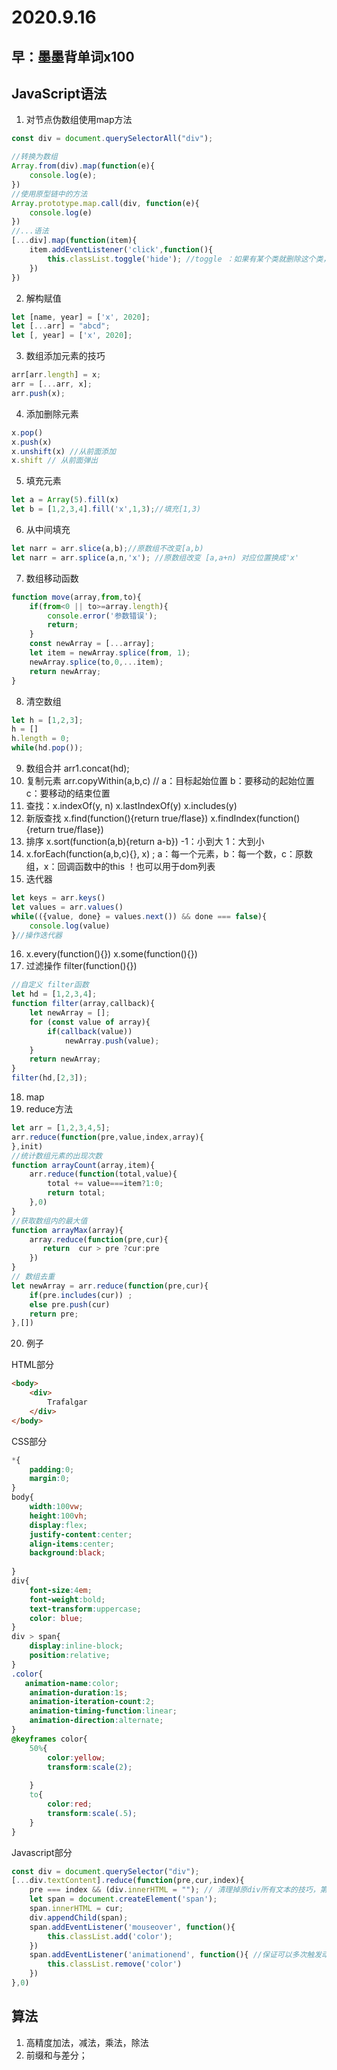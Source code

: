 # 2020.9.16

## 早：墨墨背单词x100

## JavaScript语法

1. 对节点伪数组使用map方法

```js
const div = document.querySelectorAll("div");

//转换为数组
Array.from(div).map(function(e){
    console.log(e);
})
//使用原型链中的方法
Array.prototype.map.call(div, function(e){
    console.log(e)
})
//...语法
[...div].map(function(item){
    item.addEventListener('click',function(){
        this.classList.toggle('hide'); //toggle ：如果有某个类就删除这个类，如果没有就添加这个类
    })
})
```

2. 解构赋值

``` js
let [name, year] = ['x', 2020];
let [...arr] = "abcd";
let [, year] = ['x', 2020];
```

3. 数组添加元素的技巧

```js
arr[arr.length] = x;
arr = [...arr, x];
arr.push(x);
```

4. 添加删除元素

```js
x.pop()
x.push(x)
x.unshift(x) //从前面添加
x.shift // 从前面弹出
```

5. 填充元素

```js
let a = Array(5).fill(x)
let b = [1,2,3,4].fill('x',1,3);//填充[1,3)
```

6. 从中间填充

```js
let narr = arr.slice(a,b);//原数组不改变[a,b)
let narr = arr.splice(a,n,'x'); //原数组改变 [a,a+n) 对应位置换成'x'
```

7. 数组移动函数

```js
function move(array,from,to){
    if(from<0 || to>=array.length){
        console.error('参数错误');
        return;
    }
	const newArray = [...array];
    let item = newArray.splice(from, 1);
    newArray.splice(to,0,...item);
    return newArray;
}
```

8. 清空数组

```js
let h = [1,2,3];
h = []
h.length = 0;
while(hd.pop());
```

9. 数组合并 arr1.concat(hd);
10. 复制元素 arr.copyWithin(a,b,c) // a：目标起始位置 b：要移动的起始位置 c：要移动的结束位置
11. 查找：x.indexOf(y, n) x.lastIndexOf(y) x.includes(y)
12. 新版查找  x.find(function(){return true/flase})   x.findIndex(function(){return true/flase}) 
13. 排序 x.sort(function(a,b){return a-b}) -1：小到大 1：大到小 
14. x.forEach(function(a,b,c){}, x) ; a：每一个元素，b：每一个数，c：原数组，x：回调函数中的this    ！也可以用于dom列表
15. 迭代器

```js
let keys = arr.keys()
let values = arr.values()
while(({value, done} = values.next()) && done === false){
    console.log(value)
}//操作迭代器
```

16. x.every(function(){}) x.some(function(){})
17. 过滤操作 filter(function(){})

```js
//自定义 filter函数
let hd = [1,2,3,4];
function filter(array,callback){
    let newArray = [];
	for (const value of array){
        if(callback(value))
            newArray.push(value);
    }
    return newArray;
}
filter(hd,[2,3]);
```

18. map
19. reduce方法

```js
let arr = [1,2,3,4,5];
arr.reduce(function(pre,value,index,array){ 
},init)
//统计数组元素的出现次数
function arrayCount(array,item){
    arr.reduce(function(total,value){
        total += value===item?1:0;
        return total;
    },0)
}
//获取数组内的最大值
function arrayMax(array){
    array.reduce(function(pre,cur){
       return  cur > pre ?cur:pre
    })
}
// 数组去重
let newArray = arr.reduce(function(pre,cur){
    if(pre.includes(cur)) ;
    else pre.push(cur)
    return pre;
},[])
```

20. 例子

HTML部分

```html
<body>
    <div>
        Trafalgar
    </div>
</body>
```

CSS部分

```css
*{
    padding:0;
    margin:0;
}
body{
    width:100vw;
    height:100vh;
    display:flex;
    justify-content:center;
    align-items:center;
    background:black;
    
}
div{
    font-size:4em;
    font-weight:bold;
    text-transform:uppercase;
    color: blue;   
}
div > span{
    display:inline-block;
    position:relative;
}
.color{
   animation-name:color;
    animation-duration:1s;
    animation-iteration-count:2;
    animation-timing-function:linear;
    animation-direction:alternate;
}
@keyframes color{
    50%{
        color:yellow;
        transform:scale(2);
        
    }
    to{
        color:red;
        transform:scale(.5);
    }
}
```

Javascript部分

```js
const div = document.querySelector("div");
[...div.textContent].reduce(function(pre,cur,index){
    pre === index && (div.innerHTML = ""); // 清理掉原div所有文本的技巧，第一次进入时pre==0==index
    let span = document.createElement('span');
    span.innerHTML = cur;
    div.appendChild(span);
    span.addEventListener('mouseover', function(){
        this.classList.add('color');
    })
    span.addEventListener('animationend', function(){ //保证可以多次触发动画
        this.classList.remove('color')
    })
},0)
```

## 算法

1. 高精度加法，减法，乘法，除法
2. 前缀和与差分；